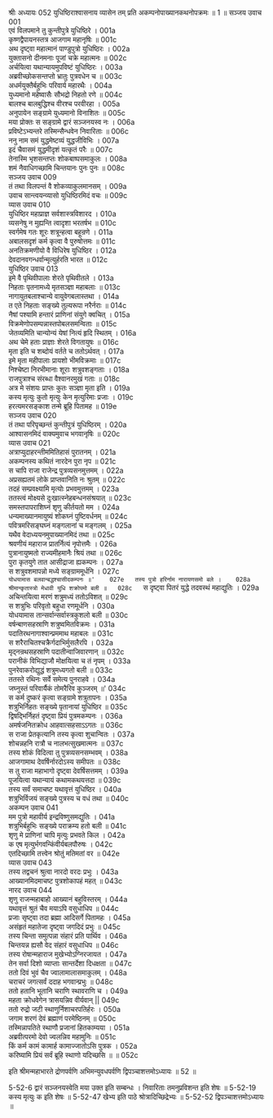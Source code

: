 श्रीः
अध्यायः 052
युधिष्ठिराश्वासनाय व्यासेन तम् प्रति अकम्पनोपाख्यानकथनोपक्रमः ॥ 1 ॥
सञ्जय उवाच 	001  
एवं विलपमाने तु कुन्तीपुत्रे युधिष्ठिरे ।	001a  
कृष्णद्वैपायनस्तत्र आजगाम महानृषिः ॥	001c  
अथ दृष्ट्वा महात्मानं पाण्डुपुत्रो युधिष्ठिरः ।	002a  
युक्तासनो दीनमनाः पूजां चक्रे महात्मनः ॥	002c  
अर्चयित्वा यथान्यायमुपविष्टं युधिष्ठिरः ।	003a  
अब्रवीच्छोकसन्तप्तो भ्रातुः पुत्रवधेन च ॥	003c  
अधर्मयुक्तैर्बहुभिः परिवार्य महारथैः ।	004a  
युध्यमानो महेष्वासैः सौभद्रो निहतो रणे ॥	004c  
बालश्च बालबुद्धिश्च वीरश्च परवीरहा ।	005a  
अनुपायेन सङ्ग्रामे युध्यमानो विनाशितः ॥	005c  
मया प्रोक्तः स सङ्ग्रामे द्वारं सञ्जनयस्व नः ।	006a  
प्रविष्टेऽभ्यन्तरे तस्मिन्सैन्धवेन निवारिताः ॥	006c  
ननु नाम समं युद्धमेष्टव्यं युद्धजीविभिः ।	007a  
इदं चैवासमं युद्धमीदृशं यत्कृतं परैः ॥	007c  
तेनास्मि भृशसन्तप्तः शोकबाष्पसमाकुलः ।	008a  
शमं नैवाधिगच्छामि चिन्तयानः पुनः पुनः ॥	008c  
सञ्जय उवाच 	009  
तं तथा विलपन्तं वै शोकव्याकुलमानसम् ।	009a  
उवाच सान्त्वयन्व्यासो युधिष्ठिरमिदं वचः ॥	009c  
व्यास उवाच 	010  
युधिष्ठिर महाप्राज्ञ सर्वशास्त्रविशारद ।	010a  
व्यसनेषु न मुह्यन्ति त्वादृशा भरतर्षभ ॥	010c  
स्वर्गमेष गतः शूरः शत्रून्हत्वा बहून्रणे ।	011a  
अबालसदृशं कर्म कृत्वा वै पुरुषोत्तमः ॥	011c  
अनतिक्रमणीयो वै विधिरेष युधिष्ठिर ।	012a  
देवदानवगन्धर्वान्मृत्युर्हरति भारत ॥	012c  
युधिष्ठिर उवाच 	013  
इमे वै पृथिवीपालाः शेरते पृथिवीतले ।	013a  
निहताः पृतनामध्ये मृतसञ्ज्ञा महाबलाः ॥	013c  
नागायुतबलाश्चान्ये वायुवेगबलास्तथा ।	014a  
त एते निहताः सङ्ख्ये तुल्यरूपा नरैर्नराः ॥	014c  
नैषां पश्यामि हन्तारं प्राणिनां संयुगे क्वचित् ।	015a  
विक्रमेणोपसम्पन्नास्तपोबलसमन्विताः ॥	015c  
जेतव्यमिति चान्योन्यं येषां नित्यं हृदि स्थितम् ।	016a  
अथ चेमे हताः प्राज्ञाः शेरते विगतायुषः ॥	016c  
मृता इति च शब्दोयं वर्तते च ततोऽर्थवत् ।	017a  
इमे मृता महीपालाः प्रायशो भीमविक्रमाः ॥	017c  
निश्चेष्टा निरभीमानाः शूराः शत्रुवशङ्गताः ।	018a  
राजपुत्राश्च संरब्धा वैश्वानरमुखं गताः ॥	018c  
अत्र मे संशयः प्राप्तः कुतः सञ्ज्ञा मृता इति ।	019a  
कस्य मृत्युः कुतो मृत्युः केन मृत्युरिमाः प्रजाः ।	019c  
हरत्यमरसङ्काश तन्मे ब्रूहि पितामह ॥	019e  
सञ्जय उवाच 	020  
तं तथा परिपृच्छन्तं कुन्तीपुत्रं युधिष्ठिरम् ।	020a  
आश्वासनमिदं वाक्यमुवाच भगवानृषिः ॥	020c  
व्यास उवाच 	021  
अत्राप्युदाहरन्तीममितिहासं पुरातनम् ।	021a  
अकम्पनस्य कथितं नारदेन पुरा नृप ॥	021c  
स चापि राजा राजेन्द्र पुत्रव्यसनमुत्तमम् ।	022a  
अप्रसह्यतमं लोके प्राप्तवानिति नः श्रुतम् ॥	022c  
तदहं सम्प्रवक्ष्यामि मृत्योः प्रभवमुत्तमम् ।	023a  
ततस्त्वं मोक्ष्यसे दुःखात्स्नेहबन्धनसंश्रयात् ॥	023c  
समस्तपापराशिघ्नं शृणु कीर्तयतो मम ।	024a  
धन्यमाख्यानमायुष्यं शोकघ्नं पुष्टिवर्धनम् ॥	024c  
पवित्रमरिसङ्घघ्नं मङ्गलानां च मङ्गलम् ।	025a  
यथैव वेदाध्ययनमुपाख्यानमिदं तथा ॥	025c  
श्रवणीयं महाराज प्रातर्नित्यं नृपोत्तमैः ।	026a  
पुत्रानायुष्मतो राज्यमीहमानैः श्रियं तथा ॥	026c  
पुरा कृतयुगे तात आसीद्राजा ह्यकम्पनः ।	027a  
स शत्रुवशमापन्नो मध्ये सङ्ग्राममूर्धनि ।	027c  
`योधयामास बलवान्बद्धश्चासीदकम्पनः ॥'	027e  
तस्य पुत्रो हरिर्नाम नारायणसमो बले ।	028a  
श्रीमान्कृतास्त्रो मेधावी युधि शक्रोपमो बली ॥	028c  
`स दृष्ट्वा पितरं युद्धे तदवस्थं महाद्युतिः ।	029a  
अचिन्तयित्वा मरणं शत्रुमध्यं ततोऽविशत् ॥	029c  
स शत्रुभिः परिवृतो बहुधा रणमूर्धनि ।	030a  
योधयामास तान्सर्वान्सर्वास्त्रकुशलो बली ॥	030c  
वर्षन्बाणसहस्राणि शत्रुष्वमितविक्रमः ।	031a  
पदातिरथनागाश्वान्प्रममाथ महाबलः ॥	031c  
स शरैराचितश्चक्रैर्गदाभिर्मुसलैरपि ।	032a  
मृद्नन्रथसहस्राणि पदातीन्वाजिवारणान् ॥	032c  
परानीकं विभिद्याजौ मोक्षयित्वा च तं नृपम् ।	033a  
पुनरेवाकरोद्युद्धं शत्रुमध्यगतो बली ॥	033c  
ततस्ते रथिनः सर्वे समेत्य पुनराहवे ।	034a  
जघ्नुस्तं परिवार्यैकं तोमरैरिव कुञ्जरम् ॥'	034c  
स कर्म दुष्करं कृत्वा सङ्ग्रामे शत्रुतापनः ।	035a  
शत्रुभिर्निहतः सङ्ख्ये पृतानायां युधिष्ठिर ॥	035c  
द्विषद्भिर्निहतं दृष्ट्वा प्रियं पुत्रमकम्पनः ।	036a  
अमर्षजनितक्रोध आहवात्सहसाऽऽगतः ॥	036c  
स राजा प्रेतकृत्यानि तस्य कृत्वा शुचान्वितः ।	037a  
शोचन्नहनि रात्रौ च नालभत्सुखमात्मनः ॥	037c  
तस्य शोकं विदित्वा तु पुत्रव्यसनसम्भवम् ।	038a  
आजगामाथ देवर्षिर्नारदोऽस्य समीपतः ॥	038c  
स तु राजा महाभागो दृष्ट्वा देवर्षिसत्तमम् ।	039a  
पूजयित्वा यथान्यायं कथामकथयत्तदा ॥	039c  
तस्य सर्वं समाचष्ट यथावृत्तं युधिष्ठिर ।	040a  
शत्रुभिर्विजयं सङ्ख्ये पुत्रस्य च वधं तथा ॥	040c  
अकम्पन उवाच 	041  
मम पुत्रो महावीर्य इन्द्रविष्णुसमद्युतिः ।	041a  
शत्रुभिर्बहुभिः सङ्ख्ये पराक्रम्य हतो बली ॥	041c  
शृणु मे प्राणिनां चापि मृत्युः प्रभवते किल ।	042a  
क एष मृत्युर्भगवन्किंवीर्यबलपौरुषः ।	042c  
एतदिच्छामि तत्त्वेन श्रोतुं मतिमतां वर ॥	042e  
व्यास उवाच 	043  
तस्य तद्वचनं श्रुत्वा नारदो वरदः प्रभुः ।	043a  
आख्यानमिदमाचष्ट पुत्रशोकापहं महत् ॥	043c  
नारद उवाच 	044  
शृणु राजन्महाबाहो आख्यानं बहुविस्तरम् ।	044a  
यथावृत्तं श्रुतं चैव मयाऽपि वसुधाधिप ॥	044c  
प्रजाः सृष्ट्वा तदा ब्रह्मा आदिसर्गे पितामहः ।	045a  
असंहृतं महातेजा दृष्ट्वा जगदिदं प्रभुः ॥	045c  
तस्य चिन्ता समुत्पन्ना संहारं प्रति पार्थिव ।	046a  
चिन्तयन्न ह्यसौ वेद संहारं वसुधाधिप ॥	046c  
तस्य रोषान्महाराज मुखेभ्योऽग्निरजायत ।	047a  
तेन सर्वा दिशो व्याप्ताः सान्तर्देशा दिधक्षता ॥	047c  
ततो दिवं भुवं चैव ज्वालामालासमाकुलम् ।	048a  
चराचरं जगत्सर्वं ददाह भगवान्प्रभुः ॥	048c  
ततो हतानि भूतानि चराणि स्थावराणि च ।	049a  
महता क्रोधवेगेन त्रासयन्निव वीर्यवान् ||	049c  
ततो रुद्रो जटी स्थाणुर्निशाचरपतिर्हरः ।	050a  
जगाम शरणं देवं ब्रह्माणं परमेष्ठिनम् ॥	050c  
तस्मिन्नापतिते स्थाणौ प्रजानां हितकाम्यया ।	051a  
अब्रवीत्परमो देवो ज्वलन्निव महामुनिः ॥	051c  
किं कर्म कामं कामार्ह कामाज्जातोऽसि पुत्रक ।	052a  
करिष्यामि प्रियं सर्वं ब्रूहि स्थाणो यदिच्छसि ॥ ॥	052c  

इति श्रीमन्महाभारते द्रोणपर्वणि अभिमन्युवधपर्वणि द्विपञ्चाशत्तमोऽध्यायः ॥ 52 ॥

5-52-6 द्वारं सञ्जनयस्वेति मया उक्त इति सम्बन्धः । निवारिताः तमनुप्रविशन्त इति शेषः ॥ 5-52-19 कस्य मृत्युः क इति शेषः ॥ 5-52-47 खेभ्य इति पाठे श्रोत्रादिच्छिद्रेभ्यः ॥ 5-52-52 द्विपञ्चाशत्तमोऽध्यायः ॥	
